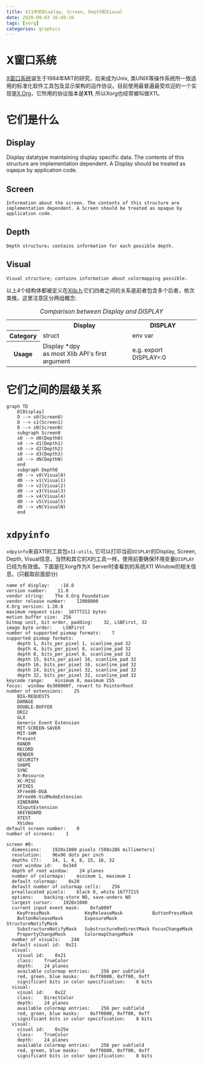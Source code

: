 ```yaml
---
title: X11中的Display, Screen, Depth和Visual
date: 2020-09-03 16:49:16
tags: [xorg]
categories: graphics
---
```


# X窗口系统
[X窗口系统](https://en.wikipedia.org/wiki/X_Window_System)诞生于1984年MIT的研究，后来成为Unix, 类UNIX等操作系统所一致适用的标准化软件工具包及显示架构的运作协议。目前使用最普遍最受欢迎的一个实现是[X.Org](https://www.x.org/wiki/)，它所用的协议版本是**X11**, 所以Xorg也经常被叫做X11。

<!--more-->

# 它们是什么
## Display
Display datatype maintaining display specific data. The contents of this structure are implementation dependent. A Display should be treated as oqaque by application code.

## Screen
    Information about the screen. The contents of this structure are implementation dependent. A Screen should be treated as opaque by application code.

## Depth
    Depth structure; contains information for each possible depth.

## Visual
    Visual structure; contains information about colormapping possible.

以上4个结构体都被定义在[Xlib.h](https://gitlab.freedesktop.org/xorg/lib/libx11/-/blob/master/include/X11/Xlib.h),它们四者之间的关系是前者包含多个后者，依次类推。这里注意区分两组概念:

<table>
<caption><em>Comparison between Display and DISPLAY</em></caption>
<tr><th><th>Display<th>DISPLAY
<tr><th>Category<td>struct<td>env var
<tr><th>Usage<td>Display *dpy<br>as most Xlib API's first argument<td>e.g. export DISPLAY=:0
</table>

# 它们之间的层级关系
```mermaid
graph TD
    D[Display]
    D --> s0(Screen0)
    D --> s1(Screen1)
    D --> sN(ScreenN)
    subgraph Screen0
    s0 --> d0(Depth0)
    s0 --> d1(Depth1)
    s0 --> d2(Depth2)
    s0 --> d3(Depth3)
    s0 --> dN(DepthN)
    end
    subgraph Depth0
    d0 --> v0(Visual0)
    d0 --> v1(Visual1)
    d0 --> v2(Visual2)
    d0 --> v3(Visual3)
    d0 --> v4(Visual4)
    d0 --> v5(Visual5)
    d0 --> vN(VisualN)
    end
```

# `xdpyinfo`
`xdpyinfo`来自X11的工具包`x11-utils`, 它可以打印当前`DISPLAY`的Display, Screen, Depth, Visual信息，当然和其它的X的工具一样，使用前要确保环境变量`DISPLAY`已经为有效值。下面是在Xorg作为X Server时查看到的系统X11 Window的相关信息。(只截取前面部分)

```
name of display:    :18.0
version number:    11.0
vendor string:    The X.Org Foundation
vendor release number:    12008000
X.Org version: 1.20.8
maximum request size:  16777212 bytes
motion buffer size:  256
bitmap unit, bit order, padding:    32, LSBFirst, 32
image byte order:    LSBFirst
number of supported pixmap formats:    7
supported pixmap formats:
    depth 1, bits_per_pixel 1, scanline_pad 32
    depth 4, bits_per_pixel 8, scanline_pad 32
    depth 8, bits_per_pixel 8, scanline_pad 32
    depth 15, bits_per_pixel 16, scanline_pad 32
    depth 16, bits_per_pixel 16, scanline_pad 32
    depth 24, bits_per_pixel 32, scanline_pad 32
    depth 32, bits_per_pixel 32, scanline_pad 32
keycode range:    minimum 8, maximum 255
focus:  window 0x300000f, revert to PointerRoot
number of extensions:    25
    BIG-REQUESTS
    DAMAGE
    DOUBLE-BUFFER
    DRI2
    GLX
    Generic Event Extension
    MIT-SCREEN-SAVER
    MIT-SHM
    Present
    RANDR
    RECORD
    RENDER
    SECURITY
    SHAPE
    SYNC
    X-Resource
    XC-MISC
    XFIXES
    XFree86-DGA
    XFree86-VidModeExtension
    XINERAMA
    XInputExtension
    XKEYBOARD
    XTEST
    XVideo
default screen number:    0
number of screens:    1

screen #0:
  dimensions:    1920x1080 pixels (508x286 millimeters)
  resolution:    96x96 dots per inch
  depths (7):    24, 1, 4, 8, 15, 16, 32
  root window id:    0x34d
  depth of root window:    24 planes
  number of colormaps:    minimum 1, maximum 1
  default colormap:    0x20
  default number of colormap cells:    256
  preallocated pixels:    black 0, white 16777215
  options:    backing-store NO, save-unders NO
  largest cursor:    1920x1080
  current input event mask:    0xfa800f
    KeyPressMask             KeyReleaseMask           ButtonPressMask          
    ButtonReleaseMask        ExposureMask             StructureNotifyMask      
    SubstructureNotifyMask   SubstructureRedirectMask FocusChangeMask          
    PropertyChangeMask       ColormapChangeMask       
  number of visuals:    240
  default visual id:  0x21
  visual:
    visual id:    0x21
    class:    TrueColor
    depth:    24 planes
    available colormap entries:    256 per subfield
    red, green, blue masks:    0xff0000, 0xff00, 0xff
    significant bits in color specification:    8 bits
  visual:
    visual id:    0x22
    class:    DirectColor
    depth:    24 planes
    available colormap entries:    256 per subfield
    red, green, blue masks:    0xff0000, 0xff00, 0xff
    significant bits in color specification:    8 bits
  visual:
    visual id:    0x25e
    class:    TrueColor
    depth:    24 planes
    available colormap entries:    256 per subfield
    red, green, blue masks:    0xff0000, 0xff00, 0xff
    significant bits in color specification:    8 bits

```

